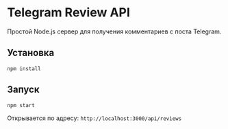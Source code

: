 # Telegram Review API

Простой Node.js сервер для получения комментариев с поста Telegram.

## Установка

```
npm install
```

## Запуск

```
npm start
```

Открывается по адресу: `http://localhost:3000/api/reviews`